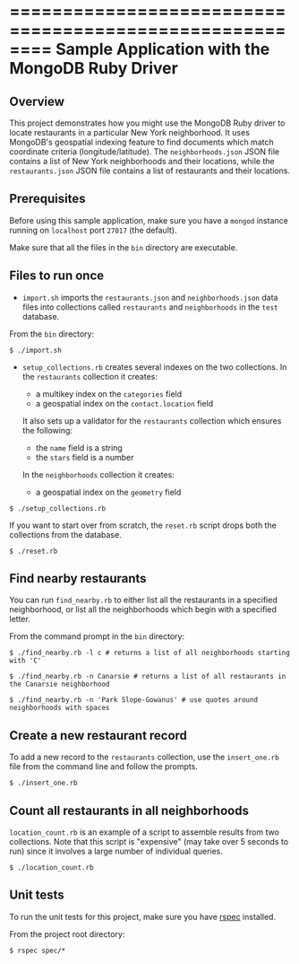 ========================================================
Sample Application with the MongoDB Ruby Driver
========================================================

Overview
--------

This project demonstrates how you might use the MongoDB Ruby driver
to locate restaurants in a particular New York neighborhood. It uses
MongoDB's geospatial indexing feature to find documents which match
coordinate criteria (longitude/latitude). The ``neighborhoods.json``
JSON file contains a list of New York neighborhoods and their
locations, while the ``restaurants.json`` JSON file contains a list
of restaurants and their locations.

Prerequisites
-------------

Before using this sample application, make sure you have a ``mongod``
instance running on ``localhost`` port ``27017`` (the default).

Make sure that all the files in the ``bin`` directory are executable.

Files to run once
-----------------

- ``import.sh`` imports the ``restaurants.json`` and
  ``neighborhoods.json`` data files into
  collections called ``restaurants`` and ``neighborhoods``
  in the ``test`` database.
  
From the ``bin`` directory:
```
$ ./import.sh
```

- ``setup_collections.rb`` creates several indexes on the two
  collections. In the ``restaurants`` collection it creates:
  - a multikey index on the ``categories`` field
  - a geospatial index on the ``contact.location`` field
 
  It also sets up a validator for the ``restaurants``
  collection which ensures the following:
 
  - the ``name`` field is a string
  - the ``stars`` field is a number
  
  In the ``neighborhoods`` collection it creates:
  - a geospatial index on the ``geometry`` field

```
$ ./setup_collections.rb
```

If you want to start over from scratch, the ``reset.rb`` script drops
both the collections from the database.

```
$ ./reset.rb
```

Find nearby restaurants
-----------------------

You can run ``find_nearby.rb`` to either list all the restaurants in
a specified neighborhood, or list all the neighborhoods which begin
with a specified letter.

From the command prompt in the ``bin`` directory:

```
$ ./find_nearby.rb -l c # returns a list of all neighborhoods starting with 'C'

$ ./find_nearby.rb -n Canarsie # returns a list of all restaurants in the Canarsie neighborhood

$ ./find_nearby.rb -n 'Park Slope-Gowanus' # use quotes around neighborhoods with spaces
```

Create a new restaurant record
------------------------------

To add a new record to the ``restaurants`` collection, use the
``insert_one.rb`` file from the command line and follow the prompts.

```
$ ./insert_one.rb 
```

Count all restaurants in all neighborhoods
------------------------------------------

``location_count.rb`` is an example of a script to assemble results
from two collections. Note that this script is "expensive" (may take
over 5 seconds to run) since it involves a large number of individual
queries.

```
$ ./location_count.rb
```

Unit tests
----------

To run the unit tests for this project, make sure you have
[rspec](https://www.relishapp.com/rspec) installed.

From the project root directory:
```
$ rspec spec/*
```